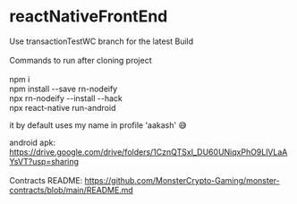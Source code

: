 # reactNativeFrontEnd

Use transactionTestWC branch for the latest Build <br />
 <br />
Commands to run after cloning project<br />
 <br />
npm i<br />
npm install --save rn-nodeify<br />
npx rn-nodeify --install --hack<br />
npx react-native run-android<br />

it by default uses my name in profile 'aakash' 😅<br />

android apk: https://drive.google.com/drive/folders/1CznQTSxI_DU60UNiqxPhO9LlVLaAYsVT?usp=sharing <br />
<br />
Contracts README: https://github.com/MonsterCrypto-Gaming/monster-contracts/blob/main/README.md<br />
